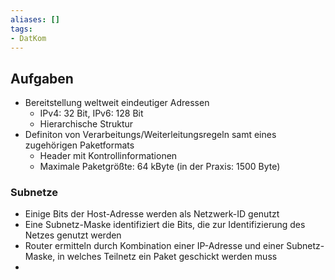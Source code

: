 ```yaml
---
aliases: []
tags:
- DatKom
---
```

## Aufgaben
- Bereitstellung weltweit eindeutiger Adressen
	- IPv4: 32 Bit, IPv6: 128 Bit
	- Hierarchische Struktur
- Definiton von Verarbeitungs/Weiterleitungsregeln samt eines zugehörigen Paketformats
	- Header mit Kontrollinformationen
	- Maximale Paketgrößte: 64 kByte (in der Praxis: 1500 Byte)

### Subnetze
- Einige Bits der Host-Adresse werden als Netzwerk-ID genutzt
- Eine Subnetz-Maske identifiziert die Bits, die zur Identifizierung des Netzes genutzt werden
- Router ermitteln durch Kombination einer IP-Adresse und einer Subnetz-Maske, in welches Teilnetz ein Paket geschickt werden muss
- 